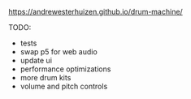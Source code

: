 https://andrewesterhuizen.github.io/drum-machine/

TODO:

- tests
- swap p5 for web audio
- update ui
- performance optimizations
- more drum kits
- volume and pitch controls
